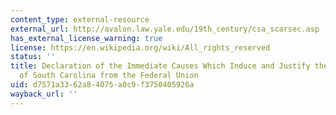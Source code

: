 ```yaml
---
content_type: external-resource
external_url: http://avalon.law.yale.edu/19th_century/csa_scarsec.asp
has_external_license_warning: true
license: https://en.wikipedia.org/wiki/All_rights_reserved
status: ''
title: Declaration of the Immediate Causes Which Induce and Justify the Secession
  of South Carolina from the Federal Union
uid: d7571a33-62a8-4075-a0c9-f3750405926a
wayback_url: ''
---
```


